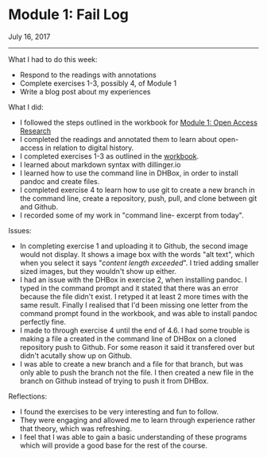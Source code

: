 # Module 1: Fail Log

July 16, 2017
_______
What I had to do this week:
+ Respond to the readings with annotations
+ Complete exercises 1-3, possibly 4, of Module 1
+ Write a blog post about my experiences

What I did:
+ I followed the steps outlined in the workbook for [Module 1: Open Access Research](http://workbook.craftingdigitalhistory.ca/module-1/Open-Access-Research/)
+ I completed the readings and annotated them to learn about open-access in relation to digital history.
+ I completed exercises 1-3 as outlined in the [workbook](http://workbook.craftingdigitalhistory.ca/module-1/Exercises/).
+ I learned about markdown syntax with dillinger.io
+ I learned how to use the command line in DHBox, in order to install pandoc and create files.
+ I completed exercise 4 to learn how to use git to create a new branch in the command line, create a repository, push, pull, and clone between git and Github. 
+ I recorded some of my work in "command line- excerpt from today".

Issues:
+ In completing exercise 1 and uploading it to Github, the second image would not display. It shows a image box with the words "alt text", which when you select it says "*content length exceeded*". I tried adding smaller sized images, but they wouldn't show up either. 
+ I had an issue with the DHBox in exercise 2, when installing pandoc. I typed in the command prompt and it stated that there was an error because the file didn't exist. I retyped it at least 2 more times with the same result. Finally I realised that I'd been missing one letter from the command prompt found in the workbook, and was able to install pandoc perfectly fine. 
+ I made to through exercise 4 until the end of 4.6. I had some trouble is making a file a created in the command line of DHBox on a cloned repository push to Github. For some reason it said it transfered over but didn't acutally show up on Github. 
+ I was able to create a new branch and a file for that branch, but was only able to push the branch not the file. I then created a new file in the branch on Github instead of trying to push it from DHBox.

Reflections:
+ I found the exercises to be very interesting and fun to follow. 
+ They were engaging and allowed me to learn through experience rather that theory, which was refreshing. 
+ I feel that I was able to gain a basic understanding of these programs which will provide a good base for the rest of the course. 

